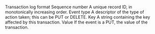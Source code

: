 Transaction log format
Sequence number
    A unique record ID, in monotonically increasing order.
Event type
    A descriptor of the type of action taken; this can be PUT or DELETE.
Key
    A string containing the key affected by this transaction.
Value
    If the event is a PUT, the value of the transaction.